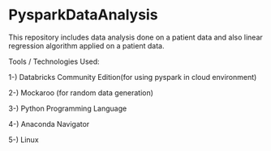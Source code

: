 # PysparkDataAnalysis
This repository includes data analysis done on a patient data and also linear regression algorithm applied on a patient data.

Tools / Technologies Used: 

1-) Databricks Community Edition(for using pyspark in cloud environment)

2-) Mockaroo (for random data generation)

3-) Python Programming Language

4-) Anaconda Navigator

5-) Linux

